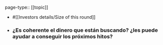 page-type:: [[topic]]

- #[[Investors details/Size of this round]]

- ### ¿Es coherente el dinero que están buscando? ¿les puede ayudar a conseguir los próximos hitos?



